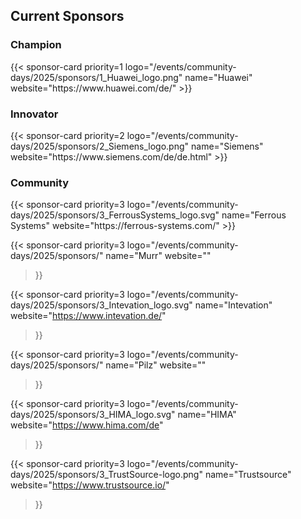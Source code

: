 ## Current Sponsors

### Champion

<div class="sponsors__row">
{{< sponsor-card
  priority=1
  logo="/events/community-days/2025/sponsors/1_Huawei_logo.png"
  name="Huawei"
  website="https://www.huawei.com/de/"
>}}
</div>

### Innovator

<div class="sponsors__row">
{{< sponsor-card
  priority=2
  logo="/events/community-days/2025/sponsors/2_Siemens_logo.png"
  name="Siemens"
  website="https://www.siemens.com/de/de.html"
>}}
</div>

### Community

<div class="sponsors__row">
{{< sponsor-card
  priority=3
  logo="/events/community-days/2025/sponsors/3_FerrousSystems_logo.svg"
  name="Ferrous Systems"
  website="https://ferrous-systems.com/"
>}}

{{< sponsor-card
  priority=3
  logo="/events/community-days/2025/sponsors/"
  name="Murr"
  website=""
>}}

{{< sponsor-card
  priority=3
  logo="/events/community-days/2025/sponsors/3_Intevation_logo.svg"
  name="Intevation"
  website="https://www.intevation.de/"
>}}

{{< sponsor-card
  priority=3
  logo="/events/community-days/2025/sponsors/"
  name="Pilz"
  website=""
>}}

{{< sponsor-card
  priority=3
  logo="/events/community-days/2025/sponsors/3_HIMA_logo.svg"
  name="HIMA"
  website="https://www.hima.com/de"
>}}

{{< sponsor-card
  priority=3
  logo="/events/community-days/2025/sponsors/3_TrustSource-logo.png"
  name="Trustsource"
  website="https://www.trustsource.io/"
>}}
</div>

